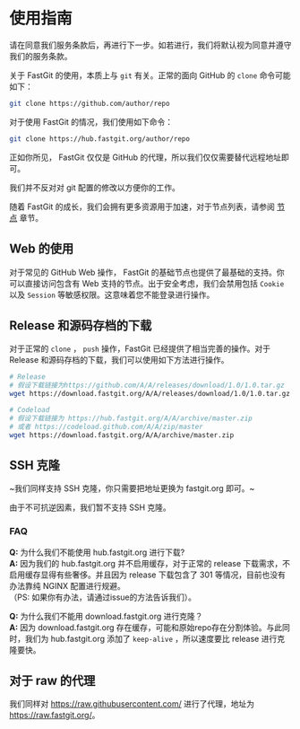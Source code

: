 # 使用指南

请在同意我们服务条款后，再进行下一步。如若进行，我们将默认视为同意并遵守我们的服务条款。

关于 FastGit 的使用，本质上与 `git` 有关。正常的面向 GitHub 的 `clone` 命令可能如下：

```bash
git clone https://github.com/author/repo
```

对于使用 FastGit 的情况，我们使用如下命令：

```bash
git clone https://hub.fastgit.org/author/repo
```

正如你所见， FastGit 仅仅是 GitHub 的代理，所以我们仅仅需要替代远程地址即可。

我们并不反对对 git 配置的修改以方便你的工作。

随着 FastGit 的成长，我们会拥有更多资源用于加速，对于节点列表，请参阅 [节点](../zh-cn/node.html) 章节。

## Web 的使用

对于常见的 GitHub Web 操作， FastGit 的基础节点也提供了最基础的支持。你可以直接访问包含有 Web 支持的节点。出于安全考虑，我们会禁用包括 `Cookie` 以及 `Session` 等敏感权限。这意味着您不能登录进行操作。

## Release 和源码存档的下载

对于正常的 `clone` ， `push` 操作，FastGit 已经提供了相当完善的操作。对于 Release 和源码存档的下载，我们可以使用如下方法进行操作。

```bash
# Release
# 假设下载链接为https://github.com/A/A/releases/download/1.0/1.0.tar.gz
wget https://download.fastgit.org/A/A/releases/download/1.0/1.0.tar.gz

# Codeload
# 假设下载链接为 https://hub.fastgit.org/A/A/archive/master.zip
# 或者 https://codeload.github.com/A/A/zip/master
wget https://download.fastgit.org/A/A/archive/master.zip
```

## SSH 克隆

~我们同样支持 SSH 克隆，你只需要把地址更换为 fastgit.org 即可。~

由于不可抗逆因素，我们暂不支持 SSH 克隆。

### FAQ

**Q:** 为什么我们不能使用 hub.fastgit.org 进行下载?  
**A:** 因为我们的 hub.fastgit.org 并不启用缓存，对于正常的 release 下载需求，不启用缓存显得有些奢侈。并且因为 release 下载包含了 301 等情况，目前也没有办法靠纯 NGINX 配置进行规避。  
（PS: 如果你有办法，请通过issue的方法告诉我们）。

**Q:** 为什么我们不能用 download.fastgit.org 进行克隆？  
**A:** 因为 download.fastgit.org 存在缓存，可能和原始repo存在分割体验。与此同时，我们为 hub.fastgit.org 添加了 `keep-alive` ，所以速度要比 release 进行克隆要快。

## 对于 raw 的代理

我们同样对 <https://raw.githubusercontent.com/> 进行了代理，地址为 <https://raw.fastgit.org/>。
